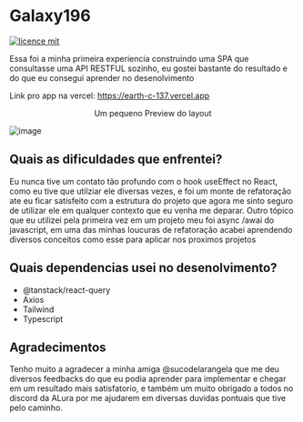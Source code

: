 # Galaxy196

[![licence mit](https://img.shields.io/badge/licence-MIT-blue.svg)](./LICENSE)

Essa foi a minha primeira experiencia construindo uma SPA que consultasse uma API RESTFUL sozinho, eu gostei bastante do resultado e do que eu consegui aprender no desenolvimento

Link pro app na vercel: https://earth-c-137.vercel.app

<p align="center">
Um pequeno Preview do layout
</p>

![image](https://user-images.githubusercontent.com/103132957/234320404-fa5736fb-ff29-4e96-80ad-2b5378b206d1.png)

## Quais as dificuldades que enfrentei?

Eu nunca tive um contato tão profundo com o hook useEffect no React, como eu tive que utilziar ele diversas vezes, e foi um monte de refatoração ate eu ficar satisfeito com a estrutura do projeto que agora me sinto seguro de utilizar ele em qualquer contexto que eu venha me deparar. Outro tópico que eu utilizei pela primeira vez em um projeto meu foi async /awai do javascript, em uma das minhas loucuras de refatoração acabei aprendendo diversos conceitos como esse para aplicar nos proximos projetos

## Quais dependencias usei no desenolvimento?

<ul>
  <li>@tanstack/react-query</li>
  <li>Axios</li>
  <li>Tailwind</li>
  <li>Typescript</li>
</ul>
       
## Agradecimentos

Tenho muito a agradecer a minha amiga @sucodelarangela que me deu diversos feedbacks do que eu podia aprender para implementar e chegar em um resultado mais satisfatorio, e também um muito obrigado a todos no discord da ALura por me ajudarem em diversas duvidas pontuais que tive pelo caminho.
